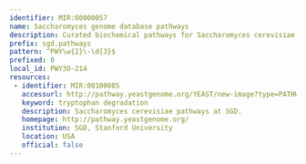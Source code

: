 ```yaml
---
identifier: MIR:00000057
name: Saccharomyces genome database pathways
description: Curated biochemical pathways for Saccharomyces cerevisiae at Saccharomyces genome database (SGD).
prefix: sgd.pathways
pattern: ^PWY\w{2}\-\d{3}$
prefixed: 0
local_id: PWY3O-214
resources:
 - identifier: MIR:00100085
   accessurl: http://pathway.yeastgenome.org/YEAST/new-image?type=PATHWAY&object=${lid}
   keyword: tryptophan degradation
   description: Saccharomyces cerevisiae pathways at SGD.
   homepage: http://pathway.yeastgenome.org/
   institution: SGD, Stanford University
   location: USA
   official: false
---
```

